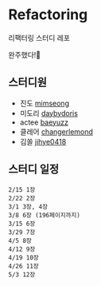 # Refactoring
리팩터링 스터디 레포

완주했다!🏅

## 스터디원

- 진도 [mimseong](https://github.com/mimseong)
- 미도리 [daybydoris](https://github.com/daybydoris)
- actee [baeyuzz](https://github.com/baeyuzz)
- 클레어 [changerlemond](https://github.com/changerlemond)
- 김쏠 [jihye0418](https://github.com/jihye0418)

## 스터디 일정

```
2/15 1장
2/22 2장
3/1 3장, 4장
3/8 6장 (196페이지까지)
3/15 6장
3/29 7장 
4/5 8장 
4/12 9장 
4/19 10장 
4/26 11장
5/3 12장
```
